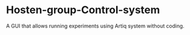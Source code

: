 # Hosten-group-Control-system
A GUI that allows running experiments using Artiq system without coding.
